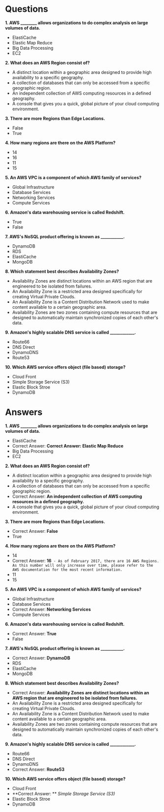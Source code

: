 # Questions

**1. AWS ________ allows organizations to do complex analysis on large volumes of data.**
- ElastiCache
- Elastic Map Reduce
- Big Data Processing
- EC2

**2. What does an AWS Region consist of?**
- A distinct location within a geographic area designed to provide high availability to a specific geography.
- A collection of databases that can only be accessed from a specific geographic region.
- An independent collection of AWS computing resources in a defined geography.
- A console that gives you a quick, global picture of your cloud computing environment.

**3. There are more Regions than Edge Locations.**
- False
- True

**4. How many regions are there on the AWS Platform?**
- 14
- 16
- 11
- 15

**5. An AWS VPC is a component of which AWS family of services?**
- Global Infrastructure
- Database Services
- Networking Services
- Compute Services

**6. Amazon's data warehousing service is called Redshift.**
- True
- False

**7. AWS's NoSQL product offering is known as ___________.**
- DynamoDB
- RDS
- ElastiCache
- MongoDB

**8. Which statement best describes Availability Zones?**
- Availability Zones are distinct locations within an AWS region that are engineered to be isolated from failures.
- An Availability Zone is a restricted area designed specifically for creating Virtual Private Clouds.
- An Availability Zone is a Content Distribution Network used to make content available to a certain geographic area.
- Availability Zones are two zones containing compute resources that are designed to automatically maintain synchronized copies of each other's data.

**9. Amazon's highly scalable DNS service is called ____________.**
- Route66
- DNS Direct
- DynamoDNS
- Route53

**10. Which AWS service offers object (file based) storage?**
- Cloud Front
- Simple Storage Service (S3)
- Elastic Block Stroe
- DynamoDB

# Answers
**1. AWS ________ allows organizations to do complex analysis on large volumes of data.**
- ElastiCache
- Correct Answer: **Correct Answer: Elastic Map Reduce**
- Big Data Processing
- EC2

**2. What does an AWS Region consist of?**
- A distinct location within a geographic area designed to provide high availability to a specific geography.
- A collection of databases that can only be accessed from a specific geographic region.
- Correct Answer: **An independent collection of AWS computing resources in a defined geography.**
- A console that gives you a quick, global picture of your cloud computing environment.

**3. There are more Regions than Edge Locations.**
- Correct Answer: **False**
- True

**4. How many regions are there on the AWS Platform?**
- 14
- Correct Answer: **16**` - As of February 2017, there are 16 AWS Regions. As this number will only increase over time, please refer to the AWS documentation for the most recent information.`
- 11
- 15


**5. An AWS VPC is a component of which AWS family of services?**
- Global Infrastructure
- Database Services
- Correct Answer: **Networking Services**
- Compute Services

**6. Amazon's data warehousing service is called Redshift.**
- Correct Answer: **True**
- False

**7. AWS's NoSQL product offering is known as ___________.**
- Correct Answer: **DynamoDB**
- RDS
- ElastiCache
- MongoDB

**8. Which statement best describes Availability Zones?**
- Correct Answer: **Availability Zones are distinct locations within an AWS region that are engineered to be isolated from failures.**
- An Availability Zone is a restricted area designed specifically for creating Virtual Private Clouds.
- An Availability Zone is a Content Distribution Network used to make content available to a certain geographic area.
- Availability Zones are two zones containing compute resources that are designed to automatically maintain synchronized copies of each other's data.

**9. Amazon's highly scalable DNS service is called ____________.**
- Route66
- DNS Direct
- DynamoDNS
- Correct Answer: **Route53**

**10. Which AWS service offers object (file based) storage?**
- Cloud Front
- **Correct Answer: ** _Simple Storage Service (S3)_
- Elastic Block Stroe
- DynamoDB
